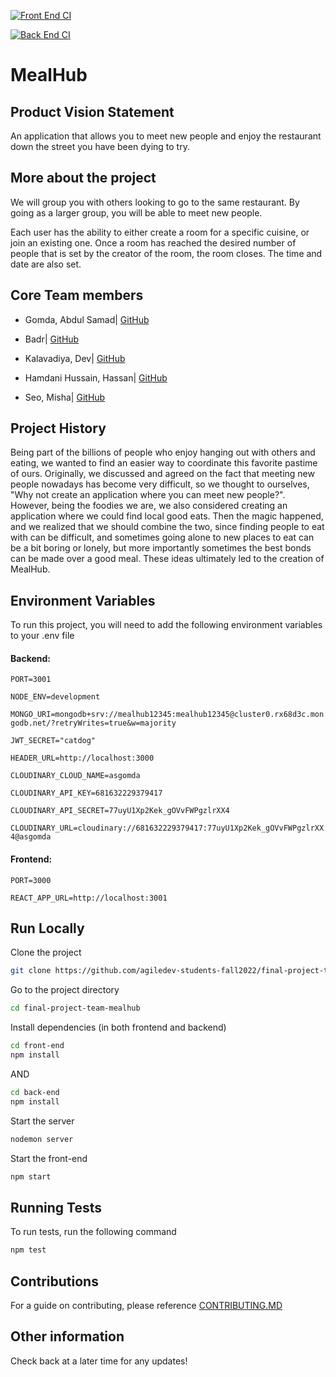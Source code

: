 [![Front End CI](https://github.com/agiledev-students-fall2022/final-project-team-mealhub/actions/workflows/front-end.yml/badge.svg)](https://github.com/agiledev-students-fall2022/final-project-team-mealhub/actions/workflows/front-end.yml)

[![Back End CI](https://github.com/agiledev-students-fall2022/final-project-team-mealhub/actions/workflows/back-end.yml/badge.svg)](https://github.com/agiledev-students-fall2022/final-project-team-mealhub/actions/workflows/back-end.yml)

# MealHub

## Product Vision Statement

An application that allows you to meet new people and enjoy the restaurant down the street you have been dying to try.

## More about the project

We will group you with others looking to go to the same restaurant. By going as a larger group, you will be able to meet new people.

Each user has the ability to either create a room for a specific cuisine, or join an existing one. Once a room has reached the desired number of people that is set by the creator of the room, the room closes. The time and date are also set.

## Core Team members

-   Gomda, Abdul Samad| <a href="https://github.com/asgomda">GitHub</a></br>

-   Badr| <a href="https://github.com/ubadr">GitHub</a></br>

-   Kalavadiya, Dev| <a href="https://github.com/Dev-Kalavadia">GitHub</a></br>

-   Hamdani Hussain, Hassan| <a href="https://github.com/hassanhamdani"> GitHub</a></br>

-   Seo, Misha| <a href="https://github.com/mishaseo"> GitHub </a>

## Project History

Being part of the billions of people who enjoy hanging out with others and eating, we wanted to find an easier way to coordinate this favorite pastime of ours. Originally, we discussed and agreed on the fact that meeting new people nowadays has become very difficult, so we thought to ourselves, "Why not create an application where you can meet new people?". However, being the foodies we are, we also considered creating an application where we could find local good eats. Then the magic happened, and we realized that we should combine the two, since finding people to eat with can be difficult, and sometimes going alone to new places to eat can be a bit boring or lonely, but more importantly sometimes the best bonds can be made over a good meal. These ideas ultimately led to the creation of MealHub.

## Environment Variables

To run this project, you will need to add the following environment variables to your .env file

#### Backend:

`PORT=3001`

`NODE_ENV=development`

`MONGO_URI=mongodb+srv://mealhub12345:mealhub12345@cluster0.rx68d3c.mongodb.net/?retryWrites=true&w=majority`

`JWT_SECRET="catdog"`

`HEADER_URL=http://localhost:3000`

`CLOUDINARY_CLOUD_NAME=asgomda`

`CLOUDINARY_API_KEY=681632229379417`

`CLOUDINARY_API_SECRET=77uyU1Xp2Kek_gOVvFWPgzlrXX4`

`CLOUDINARY_URL=cloudinary://681632229379417:77uyU1Xp2Kek_gOVvFWPgzlrXX4@asgomda`

#### Frontend:

`PORT=3000`

`REACT_APP_URL=http://localhost:3001`

## Run Locally

Clone the project

```bash
git clone https://github.com/agiledev-students-fall2022/final-project-team-mealhub.git
```

Go to the project directory

```bash
cd final-project-team-mealhub
```

Install dependencies (in both frontend and backend)

```bash
cd front-end
npm install
```

AND

```bash
cd back-end
npm install
```

Start the server

```bash
nodemon server
```

Start the front-end

```bash
npm start
```

## Running Tests

To run tests, run the following command

```bash
npm test
```

## Contributions

For a guide on contributing, please reference <a href="https://github.com/agiledev-students-fall2022/final-project-team-mealhub/blob/master/CONTRIBUTING.md">CONTRIBUTING.MD</a>

## Other information

Check back at a later time for any updates!
